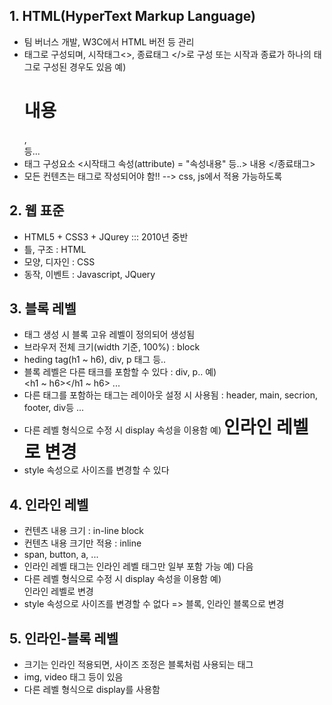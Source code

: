 ## 1. HTML(HyperText Markup Language)
- 팀 버너스 개발, W3C에서 HTML 버전 등 관리
- 태그로 구성되며, 시작태그<>, 종료태그 </>로 구성
  또는 시작과 종료가 하나의 태그로 구성된 경우도 있음
  예) <h1>내용</h1>, <br/> 등...
- 태그 구성요소
  <시작태그 속성(attribute) = "속성내용" 등..> 내용 </종료태그>
- 모든 컨텐츠는 태그로 작성되어야 함!! --> css, js에서 적용 가능하도록

## 2. 웹 표준
- HTML5 + CSS3 + JQurey ::: 2010년 중반
- 틀, 구조 : HTML
- 모양, 디자인 : CSS
- 동작, 이벤트 : Javascript, JQuery

## 3. 블록 레벨
- 태그 생성 시 블록 고유 레벨이 정의되어 생성됨
- 브라우저 전체 크기(width 기준, 100%) : block
- heding tag(h1 ~ h6), div, p 태그 등..
- 블록 레벨은 다른 태크를 포함할 수 있다 : div, p..
  예) <div>
          <h1 ~ h6></h1 ~ h6>
          ...
      </div>
- 다른 태그를 포함하는 태그는 레이아웃 설정 시 사용됨
  : header, main, secrion, footer, div등 ...
- 다른 레벨 형식으로 수정 시 display 속성을 이용함
  예) <h1 style="display:inline"> 인라인 레벨로 변경</h1>
- style 속성으로 사이즈를 변경할 수 있다

## 4. 인라인 레벨
- 컨텐츠 내용 크기 : in-line block
- 컨텐츠 내용 크기만 적용 : inline
- span, button, a, ...
- 인라인 레벨 태그는 인라인 레벨 태그만 일부 포함 가능
  예) <span><a herf="">다음</a></span>
- 다른 레벨 형식으로 수정 시 display 속성을 이용함
  예) <span style="display:block"> 인라인 레벨로 변경</span>
- style 속성으로 사이즈를 변경할 수 없다 => 블록, 인라인 블록으로 변경

## 5. 인라인-블록 레벨
- 크기는 인라인 적용되면, 사이즈 조정은 블록처럼 사용되는 태그
- img, video 태그 등이 있음
- 다른 레벨 형식으로 display를 사용함